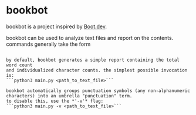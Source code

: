 # bookbot

bookbot is a project inspired by [Boot.dev](https://www.boot.dev).

bookbot can be used to analyze text files and report on the contents. commands generally take the form
```python3 main.py [flags] <path_to_text_file>

by default, bookbot generates a simple report containing the total word count
and individualized character counts. the simplest possible invocation is: 
```python3 main.py <path_to_text_file>```

bookbot automatically groups punctuation symbols (any non-alphanumeric characters) into an umbrella "punctuation" term.
to disable this, use the *'-v'* flag:
```python3 main.py -v <path_to_text_file>```


